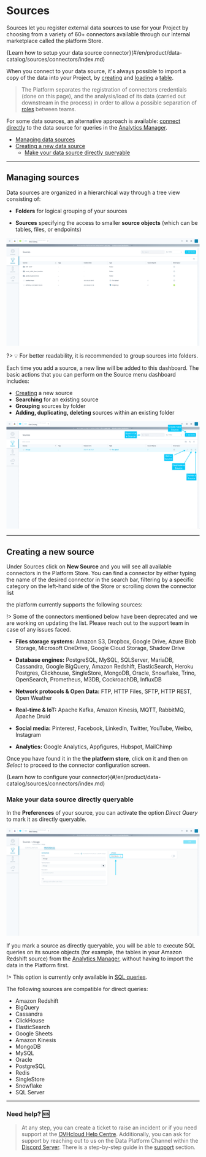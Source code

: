 # Sources

Sources let you register external data sources to use for your Project by choosing from a variety of 60+ connectors available through our internal marketplace called the platform Store. 

{Learn how to setup your data source connector}(#/en/product/data-catalog/sources/connectors/index.md)

When you connect to your data source, it's always possible to import a copy of the data into your Project, by [creating](/en/product/lakehouse-manager/tables/canvas_view?id=create-a-new-table) and [loading](/en/product/dpe/actions/load/index) a [table](/en/product/lakehouse-manager/tables/index).

>The Platform separates the registration of connectors credentials (done on this page), and the analysis/load of its data (carried out downstream in the process) in order to allow a possible separation of [roles](/en/product/iam/users/roles) between teams.

For some data sources, an alternative approach is available: [connect directly](/en/product/data-catalog/sources/index?id=make-your-data-source-directly-queryable) to the data source for queries in the [Analytics Manager](/en/product/am/index).

* [Managing data sources](#managing-sources)
* [Creating a new data source](#creating-a-new-source)
  * [Make your data source directly queryable](#make-your-data-source-directly-queryable)


---
## Managing sources

Data sources are organized in a hierarchical way through a tree view consisting of:

* **Folders** for logical grouping of your sources

* **Sources** specifying the access to smaller **source objects** (which can be tables, files, or endpoints) 

![source](picts/source-index-1.png)


?> 💡 For better readability, it is recommended to group sources into folders. 

Each time you add a source, a new line will be added to this dashboard. The basic actions that you can 
perform on the Source menu dashboard includes:

* [Creating](#creating-a-new-source) a new source
* **Searching** for an existing source
* **Grouping** sources by folder
* **Adding, duplicating, deleting** sources within an existing folder

![source](picts/source-index-2.png)

---
## Creating a new source

Under Sources click on **New Source** and you will see all available connectors in the Platform Store. You can find a connector by either typing the name of the desired connector in the search bar, filtering by a specific category on the left-hand side of the Store or scrolling down the connector list

the platform currently supports the following sources:

!> Some of the connectors mentioned below have been deprecated and we are working on updating the list. Please reach out to the support team in case of any issues faced.

* **Files storage systems:** Amazon S3, Dropbox, Google Drive, Azure Blob Storage, Microsoft OneDrive, Google Cloud Storage, Shadow Drive

* **Database engines:** PostgreSQL, MySQL, SQLServer, MariaDB, Cassandra, Google BigQuery, Amazon Redshift, ElasticSearch, Heroku Postgres, Clickhouse, SingleStore, MongoDB, Oracle, Snowflake, Trino, OpenSearch, Prometheus, M3DB, CockroachDB, InfluxDB

* **Network protocols & Open Data:** FTP, HTTP Files, SFTP, HTTP REST, Open Weather

* **Real-time & IoT:** Apache Kafka, Amazon Kinesis, MQTT, RabbitMQ, Apache Druid

* **Social media:** Pinterest, Facebook, LinkedIn, Twitter, YouTube, Weibo, Instagram

* **Analytics:** Google Analytics, Appfigures, Hubspot, MailChimp

Once you have found it in the **the platform store**, click on it and then on *Select* to proceed to the connector configuration screen.

{Learn how to configure your connector}(#/en/product/data-catalog/sources/connectors/index.md)


### Make your data source directly queryable

In the **Preferences** of your source, you can activate the option *Direct Query* to mark it as directly queryable.

![source](picts/source-index-3.png)

If you mark a source as directly queryable, you will be able to execute SQL queries on its source objects (for example, the tables in your Amazon Redshift source) from the [Analytics Manager](/en/product/am/index), without having to import the data in the Platform first.

!> This option is currently only available in [SQL queries](/en/product/am/queries/sql).

The following sources are compatible for direct queries:
* Amazon Redshift
* BigQuery
* Cassandra
* ClickHouse
* ElasticSearch
* Google Sheets
* Amazon Kinesis
* MongoDB
* MySQL
* Oracle
* PostgreSQL
* Redis
* SingleStore
* Snowflake
* SQL Server


---
###  Need help? 🆘

> At any step, you can create a ticket to raise an incident or if you need support at the [OVHcloud Help Centre](https://help.ovhcloud.com/csm/fr-home?id=csm_index). Additionally, you can ask for support by reaching out to us on the Data Platform Channel within the [Discord Server](https://discord.com/channels/850031577277792286/1163465539981672559). There is a step-by-step guide in the [support](/en/support/index.md) section.
